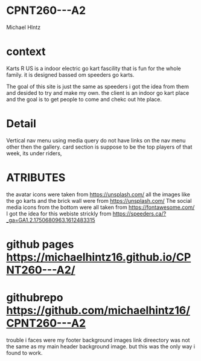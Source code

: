 # CPNT260---A2

Michael HIntz 


# context 
Karts R US is a indoor electric go kart fascility that is fun for the whole family. 
it is designed bassed om speeders go karts.

The goal of this site is just the same as speeders i got the idea from them and desided to try and make my own. 
the client is an indoor go kart place and the goal is to get people to come and chekc out hte place. 


# Detail 
Vertical nav menu using media query
do not have links on the nav menu other then the gallery.
card section is suppose to be the top players of that week, its under riders, 



# ATRIBUTES 
the avatar icons were taken from https://unsplash.com/
all the images like the go karts and the brick wall were from https://unsplash.com/
The social media icons from the bottom were all taken from https://fontawesome.com/
I got the idea for this webiste strickly from https://speeders.ca/?_ga=GA1.2.1750680963.1612483315

# github pages https://michaelhintz16.github.io/CPNT260---A2/

# githubrepo https://github.com/michaelhintz16/CPNT260---A2



trouble i faces were my footer background images link direectory was not the same as my main header background image. but this was the only way i found to work. 



